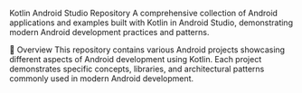Kotlin Android Studio Repository
A comprehensive collection of Android applications and examples built with Kotlin in Android Studio, demonstrating modern Android development practices and patterns.

📱 Overview
This repository contains various Android projects showcasing different aspects of Android development using Kotlin. Each project demonstrates specific concepts, libraries, and architectural patterns commonly used in modern Android development.
